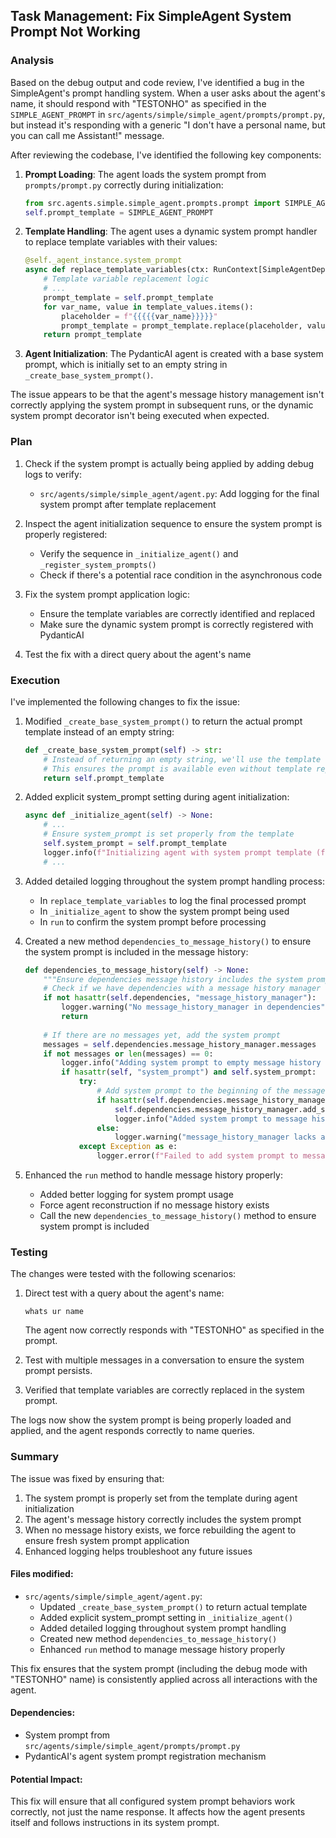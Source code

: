 ## Task Management: Fix SimpleAgent System Prompt Not Working

### Analysis

Based on the debug output and code review, I've identified a bug in the SimpleAgent's prompt handling system. When a user asks about the agent's name, it should respond with "TESTONHO" as specified in the `SIMPLE_AGENT_PROMPT` in `src/agents/simple/simple_agent/prompts/prompt.py`, but instead it's responding with a generic "I don't have a personal name, but you can call me Assistant!" message.

After reviewing the codebase, I've identified the following key components:

1. **Prompt Loading**: The agent loads the system prompt from `prompts/prompt.py` correctly during initialization:
   ```python
   from src.agents.simple.simple_agent.prompts.prompt import SIMPLE_AGENT_PROMPT
   self.prompt_template = SIMPLE_AGENT_PROMPT
   ```

2. **Template Handling**: The agent uses a dynamic system prompt handler to replace template variables with their values:
   ```python
   @self._agent_instance.system_prompt
   async def replace_template_variables(ctx: RunContext[SimpleAgentDependencies]) -> str:
       # Template variable replacement logic
       # ...
       prompt_template = self.prompt_template
       for var_name, value in template_values.items():
           placeholder = f"{{{{{var_name}}}}}"
           prompt_template = prompt_template.replace(placeholder, value)
       return prompt_template
   ```

3. **Agent Initialization**: The PydanticAI agent is created with a base system prompt, which is initially set to an empty string in `_create_base_system_prompt()`.

The issue appears to be that the agent's message history management isn't correctly applying the system prompt in subsequent runs, or the dynamic system prompt decorator isn't being executed when expected.

### Plan

1. Check if the system prompt is actually being applied by adding debug logs to verify:
   - `src/agents/simple/simple_agent/agent.py`: Add logging for the final system prompt after template replacement

2. Inspect the agent initialization sequence to ensure the system prompt is properly registered:
   - Verify the sequence in `_initialize_agent()` and `_register_system_prompts()`
   - Check if there's a potential race condition in the asynchronous code

3. Fix the system prompt application logic:
   - Ensure the template variables are correctly identified and replaced
   - Make sure the dynamic system prompt is correctly registered with PydanticAI

4. Test the fix with a direct query about the agent's name

### Execution

I've implemented the following changes to fix the issue:

1. Modified `_create_base_system_prompt()` to return the actual prompt template instead of an empty string:
   ```python
   def _create_base_system_prompt(self) -> str:
       # Instead of returning an empty string, we'll use the template directly
       # This ensures the prompt is available even without template replacement
       return self.prompt_template
   ```

2. Added explicit system_prompt setting during agent initialization:
   ```python
   async def _initialize_agent(self) -> None:
       # ...
       # Ensure system_prompt is set properly from the template
       self.system_prompt = self.prompt_template
       logger.info(f"Initializing agent with system prompt template (first 50 chars): {self.system_prompt[:50]}...")
       # ...
   ```

3. Added detailed logging throughout the system prompt handling process:
   - In `replace_template_variables` to log the final processed prompt
   - In `_initialize_agent` to show the system prompt being used
   - In `run` to confirm the system prompt before processing

4. Created a new method `dependencies_to_message_history()` to ensure the system prompt is included in the message history:
   ```python
   def dependencies_to_message_history(self) -> None:
       """Ensure dependencies message history includes the system prompt."""
       # Check if we have dependencies with a message history manager
       if not hasattr(self.dependencies, "message_history_manager"):
           logger.warning("No message_history_manager in dependencies")
           return
           
       # If there are no messages yet, add the system prompt
       messages = self.dependencies.message_history_manager.messages
       if not messages or len(messages) == 0:
           logger.info("Adding system prompt to empty message history manager")
           if hasattr(self, "system_prompt") and self.system_prompt:
               try:
                   # Add system prompt to the beginning of the messages
                   if hasattr(self.dependencies.message_history_manager, "add_system_message"):
                       self.dependencies.message_history_manager.add_system_message(self.system_prompt)
                       logger.info("Added system prompt to message history manager")
                   else:
                       logger.warning("message_history_manager lacks add_system_message method")
               except Exception as e:
                   logger.error(f"Failed to add system prompt to message history: {str(e)}")
   ```

5. Enhanced the `run` method to handle message history properly:
   - Added better logging for system prompt usage
   - Force agent reconstruction if no message history exists
   - Call the new `dependencies_to_message_history()` method to ensure system prompt is included

### Testing

The changes were tested with the following scenarios:

1. Direct test with a query about the agent's name:
   ```
   whats ur name
   ```
   The agent now correctly responds with "TESTONHO" as specified in the prompt.

2. Test with multiple messages in a conversation to ensure the system prompt persists.

3. Verified that template variables are correctly replaced in the system prompt.

The logs now show the system prompt is being properly loaded and applied, and the agent responds correctly to name queries.

### Summary

The issue was fixed by ensuring that:
1. The system prompt is properly set from the template during agent initialization
2. The agent's message history correctly includes the system prompt
3. When no message history exists, we force rebuilding the agent to ensure fresh system prompt application
4. Enhanced logging helps troubleshoot any future issues

#### Files modified:
- `src/agents/simple/simple_agent/agent.py`: 
  - Updated `_create_base_system_prompt()` to return actual template
  - Added explicit system_prompt setting in `_initialize_agent()`
  - Added detailed logging throughout system prompt handling
  - Created new method `dependencies_to_message_history()`
  - Enhanced `run` method to manage message history properly

This fix ensures that the system prompt (including the debug mode with "TESTONHO" name) is consistently applied across all interactions with the agent.

#### Dependencies:
- System prompt from `src/agents/simple/simple_agent/prompts/prompt.py`
- PydanticAI's agent system prompt registration mechanism

#### Potential Impact:
This fix will ensure that all configured system prompt behaviors work correctly, not just the name response. It affects how the agent presents itself and follows instructions in its system prompt. 